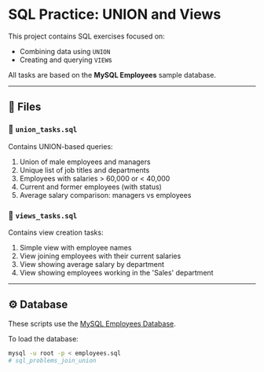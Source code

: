 # SQL Practice: UNION and Views

This project contains SQL exercises focused on:
- Combining data using `UNION`
- Creating and querying `VIEW`s

All tasks are based on the **MySQL Employees** sample database.

---

## 📘 Files

### 🔹 `union_tasks.sql`
Contains UNION-based queries:
1. Union of male employees and managers  
2. Unique list of job titles and departments  
3. Employees with salaries > 60,000 or < 40,000  
4. Current and former employees (with status)  
5. Average salary comparison: managers vs employees  

### 🔹 `views_tasks.sql`
Contains view creation tasks:
1. Simple view with employee names  
2. View joining employees with their current salaries  
3. View showing average salary by department  
4. View showing employees working in the 'Sales' department  

---

## ⚙️ Database
These scripts use the [MySQL Employees Database](https://github.com/datacharmer/test_db).

To load the database:
```bash
mysql -u root -p < employees.sql
# sql_problems_join_union

